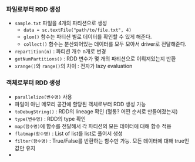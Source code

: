 ### 파일로부터 RDD 생성

- `sample.txt` 파일을 4개의 파티션으로 생성
  - `data = sc.textFile("path/to/file.txt", 4)`
  - `glom()` 함수는 파티션 별로 데이터를 확인할 수 있게 해준다.
  - `collect()` 함수는 분산되어있는 데이터를 모두 모아서 driver로 전달해준다.
- `repartition(n)` : 파티션 개수 n개로 변경
- `getNumPartitions()` : RDD 변수가 몇 개의 파티션으로 이뤄져있는지 반환
- `xrange()`와 `range()`의 차이 : 전자가 lazy evaluation

### 객체로부터 RDD 생성

- `parallelize(변수명)` 사용
- 파일이 아닌 메모리 공간에 할당된 객체로부터 RDD 생성 가능
- `toDebugString()` : RDD의 lineage 확인 (혈통? 어떤 순서로 만들어졌는지)
- `type(변수명)` : RDD의 type 확인
- `map(함수명)`에 함수를 전달해서 각 파티션의 모든 데이터에 대해 함수 적용
- `flatmap(함수명)` : List of list를 list로 풀어서 생성
- `filter(함수명)` : True/False를 반환하는 함수만 가능. 모든 데이터에 대해 true인 값만 유지
- 

